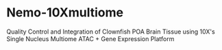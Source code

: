 # Nemo-10Xmultiome
Quality Control and Integration of Clownfish POA Brain Tissue using 10X's Single Nucleus Multiome ATAC + Gene Expression Platform 
